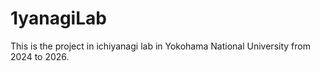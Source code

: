 # 1yanagiLab
This is the project in ichiyanagi lab in Yokohama National University from 2024 to 2026.
